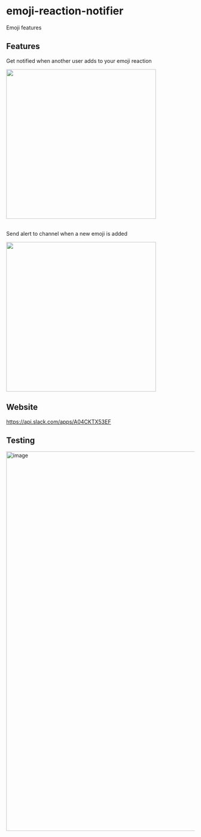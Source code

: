 # emoji-reaction-notifier

Emoji features

## Features

Get notified when another user adds to your emoji reaction

<img src='https://github.com/ebanner/awakened-bot/assets/2068912/c459702b-018b-4b31-969e-c252d7a2f711' width='400'>

<br />
<br />

Send alert to channel when a new emoji is added

<img src='https://github.com/ebanner/awakened-bot/assets/2068912/c81dba63-78c8-4648-93a8-ca7a0ebf21e9' width='400'>

## Website

https://api.slack.com/apps/A04CKTX53EF

## Testing

<img width="1015" alt="image" src="https://github.com/ebanner/awakened-bot/assets/2068912/3580e7c5-abae-4054-ae56-dcd745df7b94">
